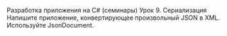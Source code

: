 Разработка приложения на C# (семинары)
Урок 9. Сериализация
Напишите приложение, конвертирующее произвольный JSON в XML. Используйте JsonDocument.

